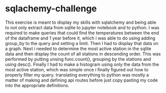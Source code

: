 # sqlachemy-challenge
This exercise is meant to display my skills with sqlalchemy and being able to not only extract data from sqlite to jupyter notebook and to python. I was required to make queries that could find the temperatures between the end of the dataframe and 1 year before it, which i was able to do using adding group_by to the query and setting a limit. Then I had to display that data on a graph. Next i needed to determine the most active station in the sqlite data and then display the count of all stations in descending order. This was performed by putting unsing func.count(), grouping by the stations and using desc(). Finally I had to make a histogram using only the data from the most active station, which was simple once i finally figured out how to properly filter my query. translating everything to python was mostly a matter of making and defining api routes before just copy pasting my code into the appropriate definitions.